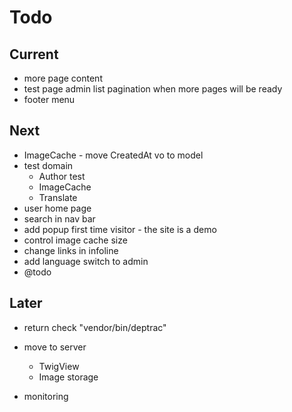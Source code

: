 # Todo

## Current

- more page content
- test page admin list pagination when more pages will be ready
- footer menu

## Next

- ImageCache - move CreatedAt vo to model
- test domain
  - Author test
  - ImageCache
  - Translate
- user home page
- search in nav bar
- add popup first time visitor - the site is a demo
- control image cache size
- change links in infoline
- add language switch to admin
- @todo

## Later

- return check "vendor/bin/deptrac"

- move to server
  - TwigView
  - Image storage

- monitoring
